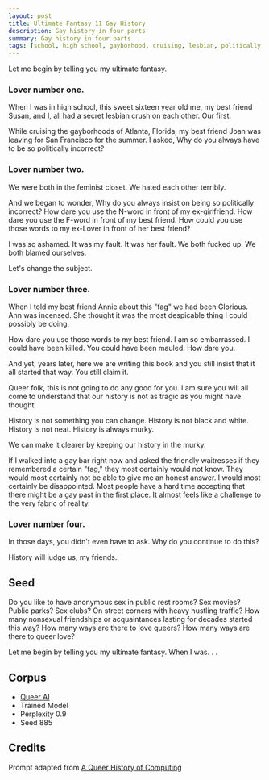 ```yaml
---
layout: post
title: Ultimate Fantasy 11 Gay History
description: Gay history in four parts
summary: Gay history in four parts
tags: [school, high school, gayborhood, cruising, lesbian, politically incorrect, feminist closet, history, Atlanta, Florida, GPT-2, RunwayML, queer]
---
```


Let me begin by telling you my ultimate fantasy.

### Lover number one.

When I was in high school, this sweet sixteen year old me, my best friend Susan, and I, all had a secret lesbian crush on each other. Our first.

While cruising the gayborhoods of Atlanta, Florida, my best friend Joan was leaving for San Francisco for the summer. I asked, Why do you always have to be so politically incorrect?

### Lover number two.

We were both in the feminist closet. We hated each other terribly.

And we began to wonder, Why do you always insist on being so politically incorrect? How dare you use the N-word in front of my ex-girlfriend. How dare you use the F-word in front of my best friend. How could you use those words to my ex-Lover in front of her best friend?

I was so ashamed. It was my fault. It was her fault. We both fucked up. We both blamed ourselves.

Let's change the subject.

### Lover number three.

When I told my best friend Annie about this "fag" we had been Glorious. Ann was incensed. She thought it was the most despicable thing I could possibly be doing.

How dare you use those words to my best friend. I am so embarrassed. I could have been killed. You could have been mauled. How dare you.

And yet, years later, here we are writing this book and you still insist that it all started that way. You still claim it.

Queer folk, this is not going to do any good for you. I am sure you will all come to understand that our history is not as tragic as you might have thought.

History is not something you can change. History is not black and white. History is not neat. History is always murky.

We can make it clearer by keeping our history in the murky.

If I walked into a gay bar right now and asked the friendly waitresses if they remembered a certain "fag," they most certainly would not know. They would most certainly not be able to give me an honest answer. I would most certainly be disappointed. Most people have a hard time accepting that there might be a gay past in the first place. It almost feels like a challenge to the very fabric of reality.

### Lover number four.

In those days, you didn't even have to ask. Why do you continue to do this?

History will judge us, my friends.

## Seed

Do you like to have anonymous sex in public rest rooms? Sex movies? Public parks? Sex clubs? On street corners with heavy hustling traffic? How many nonsexual friendships or acquaintances lasting for decades started this way? How many ways are there to love queers? How many ways are there to queer love?

Let me begin by telling you my ultimate fantasy. When I was. . .

## Corpus

- [Queer AI](/queerai)
- Trained Model
- Perplexity 0.9
- Seed 885

## Credits

Prompt adapted from [A Queer History of Computing](https://rhizome.org/editorial/2013/feb/19/queer-computing-1/)
